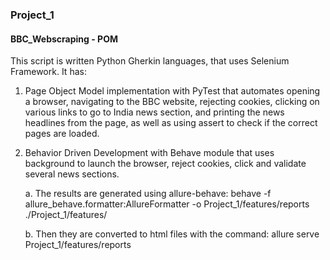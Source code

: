 ### Project_1

#### BBC_Webscraping - POM

This script is written Python Gherkin languages, that uses Selenium Framework. It has:

1. Page Object Model implementation with PyTest that automates opening a browser, navigating to the BBC website,
   rejecting cookies, clicking on various links to go to India news section, and printing the news headlines from the
   page, as well as
   using assert to check if the correct pages are loaded.

2. Behavior Driven Development with Behave module that uses background to launch the browser, reject cookies, click and
   validate several news sections.

   a. The results are generated using allure-behave:
   behave -f allure_behave.formatter:AllureFormatter -o Project_1/features/reports ./Project_1/features/

   b. Then they are converted to html files with the command:
   allure serve Project_1/features/reports
